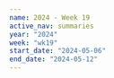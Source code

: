 ```yaml
---
name: 2024 - Week 19
active_nav: summaries
year: "2024"
week: "wk19"
start_date: "2024-05-06"
end_date: "2024-05-12"
---
```

